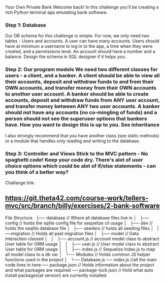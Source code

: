 Your Own Private Bank
Welcome back! In this challenge you'll be creating a rich Python terminal app emulating bank software.

### Step 1: Database
Our DB schema for this challenge is simple. For now, we only need two tables - Users and accounts. A user can have many accounts. Users should have at minimum a username to log in to the app, a time when they were created, and a permissions level. An account should have a number and a balance. Design the schema in SQL designer if it helps you.

### Step 2: Our program models We need two different classes for users - a client, and a banker. A client should be able to view all their accounts, deposit and withdraw funds to and from their OWN accounts, and transfer money from their OWN accounts to another user account. A banker should be able to create accounts, deposit and withdraw funds from ANY user account, and transfer money between ANY two user accounts. A banker should not have any accounts (no co-mingling of funds) and a person should not see the superuser options that bankers have. How you want to design this is up to you. See inheritance

I also strongly recommend that you have another class (see static methods) or a module that handles only reading and writing to the database.

### Step 3: Controller and Views Stick to the MVC pattern - No spaghetti code! Keep your code dry. There's alot of user choice options which could be alot of if/else statements - can you think of a better way?

Challange link:
## https://git.theta42.com/course-work/tellers-mvc/src/branch/billy/exercises/2-bank-software

File Structure
.
├── database      // Where all database files live in 
│   ├── config // holds the sqlite config file for sequelize cli usage
│   ├── dev // holds the seqlite database file
│   ├── seeders // holds all seeding files
│   |──migration // Holds all past migration files
│   ├── model // Data interaction classed
│   │   ├── account.js // account model class to abstract User table for ORM usage
│   │   ├── user.js // User model class to abstract User table for ORM usage
│   │   ├── index.js // Sequelize Index.js to map all model class to a db var
│   └── Modules // Holds common JS helper functions used in the project
│       └── Database.js
── index.js //all the main code lives in here
── package.json // Holds information about the project and what packages are required
── package-lock.json // Hold what auto install packages(at version) are currently installed

